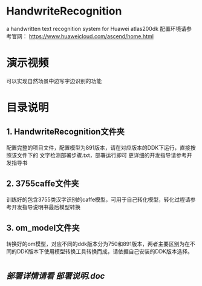 # HandwriteRecognition
a handwritten text recognition system for Huawei atlas200dk 
配置环境请参考官网： https://www.huaweicloud.com/ascend/home.html

# 演示视频
可以实现自然场景中边写字边识别的功能

# 目录说明
## 1. HandwriteRecognition文件夹
配置完整的项目文件，配置模型为891版本，请在对应版本的DDK下运行，直接按照该文件下的 文字检测部署步骤.txt，部署运行即可
更详细的开发指导请参考开发指导书
## 2. 3755caffe文件夹
训练好的包含3755类汉字识别的caffe模型，可用于自己转化模型，转化过程请参考开发指导说明书最后模型转换
## 3. om_model文件夹
转换好的om模型，对应不同的ddk版本分为750和891版本，两者主要区别为在不同的DDK版本下使用模型转换工具转换而成，请依据自己安装的DDK版本选择。
#
## *部署详情请看 部署说明.doc*
#

